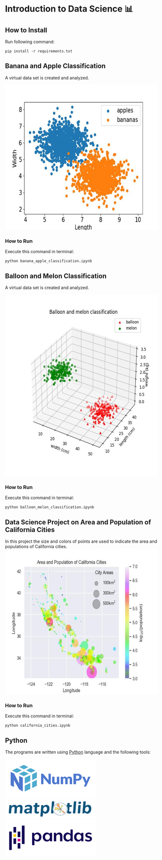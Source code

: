# Introduction to Data Science 📊

## How to Install
Run following command:
```
pip install -r requirements.txt
```

## Banana and Apple Classification
A virtual data set is created and analyzed.

<img src="banana and apple classification\banana_apple.jpg" width="640" height="480">

### How to Run
Execute this command in terminal:
```
python banana_apple_classification.ipynb
```

## Balloon and Melon Classification
A virtual data set is created and analyzed.

<img src="balloon and melon classification\balloon_melon.jpg" width="600" height="600">

### How to Run
Execute this command in terminal:
```
python balloon_melon_classification.ipynb
```

## Data Science Project on Area and Population of California Cities
In this project the size and colors of points are used to indicate the area and populations of California cities.
<img src="California cities\california_cities.jpg" width="640" height="480">

### How to Run
Execute this command in terminal:
```
python california_cities.ipynb
```

## Python
The programs are written using [Python](https://www.python.org/) language and the following tools:

<img src="pics/numpy.png" width="300" height="128.2">
<img src="pics/matplotlib.png" width="300" height="65.36">
<img src="pics/pandas.png" width="300" height="121.25">